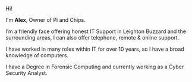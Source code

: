 Hi!

I'm **Alex**, Owner of Pi and Chips.

I’m a friendly face offering honest IT Support in Leighton Buzzard and the surrounding areas, I can also offer telephone, remote & online support.

I have worked in many roles within IT for over 10 years, so I have a broad knowledge of computers. 

I have a Degree in Forensic Computing and currently working as a Cyber Security Analyst. 
